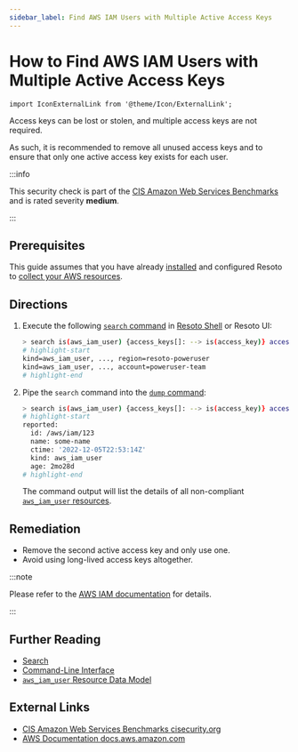 ```yaml
---
sidebar_label: Find AWS IAM Users with Multiple Active Access Keys
---
```


# How to Find AWS IAM Users with Multiple Active Access Keys

```mdx-code-block
import IconExternalLink from '@theme/Icon/ExternalLink';
```

Access keys can be lost or stolen, and multiple access keys are not required.

As such, it is recommended to remove all unused access keys and to ensure that only one active access key exists for each user.

:::info

This security check is part of the [CIS Amazon Web Services Benchmarks](https://cisecurity.org/benchmark/amazon_web_services) and is rated severity **medium**.

:::

## Prerequisites

This guide assumes that you have already [installed](../../../getting-started/install-resoto/index.md) and configured Resoto to [collect your AWS resources](../../../how-to-guides/data-sources/collect-aws-resource-data.md).

## Directions

1. Execute the following [`search` command](../../../reference/cli/search-commands/search.md) in [Resoto Shell](../../../reference/components/shell.md) or Resoto UI:

   ```bash
   > search is(aws_iam_user) {access_keys[]: --> is(access_key)} access_keys[0].reported.access_key_status=="Active" and access_keys[1].reported.access_key_status=="Active"
   # highlight-start
   ​kind=aws_iam_user, ..., region=resoto-poweruser
   ​kind=aws_iam_user, ..., account=poweruser-team
   # highlight-end
   ```

2. Pipe the `search` command into the [`dump` command](../../../reference/cli/format-commands/dump.md):

   ```bash
   > search is(aws_iam_user) {access_keys[]: --> is(access_key)} access_keys[0].reported.access_key_status=="Active" and access_keys[1].reported.access_key_status=="Active" | dump
   # highlight-start
   ​reported:
   ​  id: /aws/iam/123
   ​  name: some-name
   ​  ctime: '2022-12-05T22:53:14Z'
   ​  kind: aws_iam_user
   ​  age: 2mo28d
   # highlight-end
   ```

   The command output will list the details of all non-compliant [`aws_iam_user` resources](../../../reference/unified-data-model/aws.md#aws_iam_user).

## Remediation

- Remove the second active access key and only use one.
- Avoid using long-lived access keys altogether.

:::note

Please refer to the [AWS IAM documentation](https://docs.aws.amazon.com/IAM/latest/APIReference/API_ListAccessKeys.html) for details.

:::

## Further Reading

- [Search](../../../reference/search/index.md)
- [Command-Line Interface](../../../reference/cli/index.md)
- [`aws_iam_user` Resource Data Model](../../../reference/unified-data-model/aws.md#aws_iam_user)

## External Links

- [CIS Amazon Web Services Benchmarks <span class="badge badge--secondary" aria-hidden="true">cisecurity.org <IconExternalLink width="10" height="10" /></span>](https://cisecurity.org/benchmark/amazon_web_services)
- [AWS Documentation <span class="badge badge--secondary" aria-hidden="true">docs.aws.amazon.com <IconExternalLink width="10" height="10" /></span>](https://docs.aws.amazon.com/IAM/latest/APIReference/API_ListAccessKeys.html)
